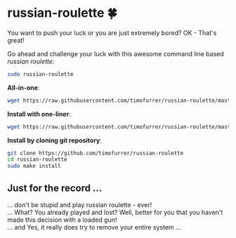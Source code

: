 # russian-roulette :four_leaf_clover:

You want to push your luck or you are just extremely bored? OK - That's great!

Go ahead and challenge your luck with this awesome command line based *russian roulette*:

```bash
sudo russian-roulette
```


**All-in-one**:

```bash
wget https://raw.githubusercontent.com/timofurrer/russian-roulette/master/russian-roulette -O - | sudo bash
```


**Install with one-liner**:

```bash
wget https://raw.githubusercontent.com/timofurrer/russian-roulette/master/install.sh -O - | sudo bash
```


**Install by cloning git repository**:

```bash
git clone https://github.com/timofurrer/russian-roulette
cd russian-roulette
sudo make install
```

## Just for the record ...

... don't be stupid and play russian roulette - ever! <br>
... What? You already played and lost? Well, better for you that you haven't made this decision with a loaded gun! <br>
... and Yes, it really does try to remove your entire system ...
